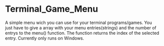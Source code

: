 # Terminal_Game_Menu
A simple menu wich you can use for your terminal programs/games. You just have to give a array with your menu entries(strings) and the number of entrys to the menu() function. The function returns the index of the selected entry. Currently only runs on Windows.
